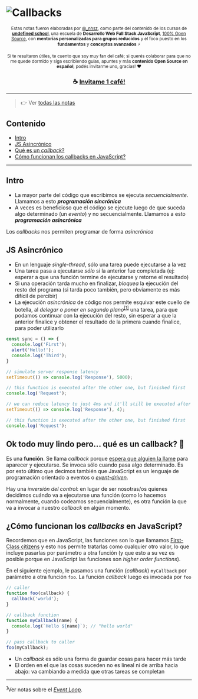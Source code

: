 # ![Callbacks](https://i.imgur.com/5dD9fD4.png)

<div align="center">  
  <p align="center">
  <sub>
    Estas notas fueron elaboradas por <a href="https://twitter.com/_nhsz" target="_blank" rel="noreferrer noopener">@_nhsz</a>, como parte del contenido de los cursos de <a href="https://undefinedschool.io/" target="_blank" rel="noreferrer noopener"><strong>undefined school</strong></a>, una escuela de <strong>Desarrollo Web Full Stack JavaScript</strong>, <a href="https://github.com/undefinedschool/" target="_blank" rel="noreferrer noopener">100% Open Source</a>, con <strong>mentorías personalizadas para grupos reducidos</strong> y el foco puesto en los <strong>fundamentos</strong> y <strong>conceptos avanzados</strong> ⚡
  </sub>
  </p>
  
  <p align="center">
  <sub>
    Si te resultaron útiles, te cuento que soy muy fan del café; si querés colaborar para que no me quede dormido y siga escribiendo guías, apuntes y más <strong>contenido Open Source en español</strong>, podés invitarme uno, gracias! ❤️
  </sub>
  </p>
  
  <h3 align="center">
  ☕ 
  <a mp-mode="dftl" href="https://www.mercadopago.com.ar/checkout/v1/redirect?pref_id=243772354-b32a750f-2505-41c1-8e5e-9dcdb4536593" name="MP-payButton" class='blue-ar-l-rn-none'>
    <strong>Invitame 1 café!</strong>
  </a>
  </h3>
  <hr>
</div>

> 👉 Ver [todas las notas](https://github.com/undefinedschool/notes)

## Contenido

- [Intro](https://github.com/undefinedschool/notes-callbacks#intro)
- [JS Asincrónico](https://github.com/undefinedschool/notes-callbacks#js-asincr%C3%B3nico)
- [Qué es un _callback_?](https://github.com/undefinedschool/notes-callbacks#ok-todo-muy-lindo-pero-qu%C3%A9-es-un-callback-)
- [Cómo funcionan los callbacks en JavaScript?](https://github.com/undefinedschool/notes-callbacks#c%C3%B3mo-funcionan-los-callbacks-en-javascript)

---

## Intro

- La mayor parte del código que escribimos se ejecuta _secuencialmente_. Llamamos a esto _**programación sincrónica**_
- A veces es beneficioso que el código se ejecute luego de que suceda algo determinado (un _evento_) y no secuencialmente. Llamamos a esto _**programación asincrónica**_

Los _callbacks_ nos permiten programar de forma _asincrónica_

## JS Asincrónico

- En un lenguaje _single-thread_, sólo una tarea puede ejecutarse a la vez
- Una tarea pasa a ejecutarse _sólo_ si la anterior fue completada (ej: esperar a que una función termine de ejecutarse y retorne el resultado)
- Si una operación tarda mucho en finalizar, _bloquea_ la ejecución del resto del programa (si tarda poco también, pero obviamente es más difícil de percibir)
- La ejecución _asincrónica_ de código nos permite esquivar este cuello de botella, al _delegar o poner en segundo plano_<sup id="cite_ref-1"><a href="#cite_note-1">[1]</a></sup> una tarea, para que podamos continuar con la ejecución del resto, sin esperar a que la anterior finalice y obtener el resultado de la primera cuando finalice, para poder utilizarlo

```js
const sync = () => {
  console.log('First');
  alert('Hello!');
  console.log('Third');
}
```

```js
// simulate server response latency
setTimeout(() => console.log('Response'), 5000);

// this function is executed after the other one, but finished first
console.log('Request');

// we can reduce latency to just 4ms and it'll still be executed after the 2nd function
setTimeout(() => console.log('Response'), 4);

// this function is executed after the other one, but finished first
console.log('Request');
```

## Ok todo muy lindo pero... qué es un callback? 🤔

Es una **función**. Se llama _callback_ porque [espera que alguien la llame](https://www.youtube.com/watch?v=StKVS0eI85I) para aparecer y ejecutarse. Se invoca sólo cuando pasa algo determinado. Es por esto último que decimos también que JavaScript es un lenguaje de programación orientado a eventos o [_event-driven_](https://en.wikipedia.org/wiki/Event-driven_programming).

Hay una _inversión del control_: en lugar de ser nosotras/os quienes decidimos cuándo va a ejecutarse una función (como lo hacemos normalmente, cuando codeamos secuencialmente), es otra función la que va a invocar a nuestro _callback_ en algún momento.

## ¿Cómo funcionan los _callbacks_ en JavaScript?

Recordemos que en JavaScript, las funciones son lo que llamamos [First-Class citizens](https://github.com/undefinedschool/notes-functions-first-class/) y esto nos permite tratarlas como cualquier otro valor, lo que incluye pasarlas por parámetro a otra función (y que esto a su vez es posible porque en JavaScript las funciones son _higher order functions_).

En el siguiente ejemplo, le pasamos una función (_callback_) `myCallback` por parámetro a otra función `foo`. La función _callback_ luego es invocada por `foo`

```js
// caller
function foo(callback) {
  callback('world');
}

// callback function
function myCallback(name) {
  console.log(`Hello ${name}`); // "hello world"
}

// pass callback to caller
foo(myCallback);
```

- Un _callback_ es sólo una forma de guardar cosas para hacer más tarde
- El orden en el que las cosas suceden no es lineal ni de arriba hacia abajo: va cambiando a medida que otras tareas se completan

---

<sup id="cite_note-1"><a href="#cite_ref-1">1</a></sup>Ver notas sobre el [_Event Loop_](https://github.com/undefinedschool/notes-event-loop).
